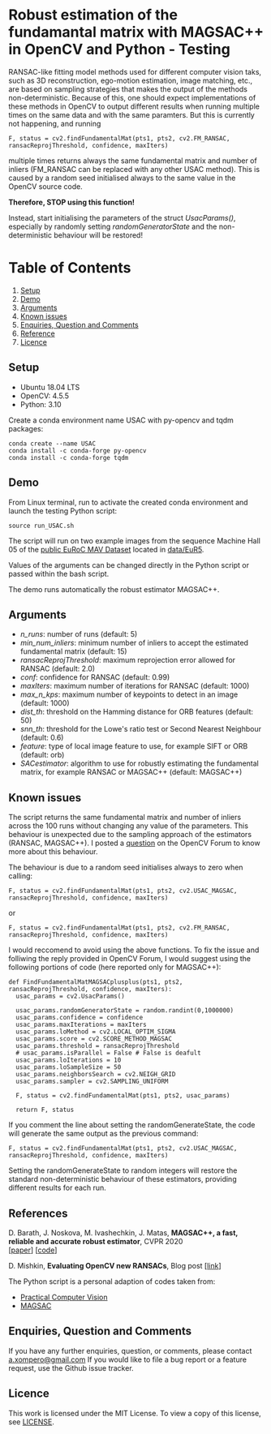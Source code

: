 # Robust estimation of the fundamantal matrix with MAGSAC++ in OpenCV and Python - Testing

RANSAC-like fitting model methods used for different computer vision taks, such as 3D reconstruction, ego-motion estimation, image matching, etc., are based on sampling strategies that makes the output of the methods non-deterministic. Because of this, one should expect implementations of these methods in OpenCV to output different results when running multiple times on the same data and with the same paramters. But this is currently not happening, and running 
```
F, status = cv2.findFundamentalMat(pts1, pts2, cv2.FM_RANSAC, ransacReprojThreshold, confidence, maxIters)
```
multiple times returns always the same fundamental matrix and number of inliers (FM_RANSAC can be replaced with any other USAC method). This is caused by a random seed initialised always to the same value in the OpenCV source code. 

**Therefore, STOP using this function!**

Instead, start initialising the parameters of the struct _UsacParams()_, especially by randomly setting _randomGeneratorState_ and the non-deterministic behaviour will be restored!


# Table of Contents

1. [Setup](#setup)
2. [Demo](#demo)
3. [Arguments](#arguments)
4. [Known issues](#known-issues)
5. [Enquiries, Question and Comments](#enquiries-question-and-comments)
6. [Reference](#references)
7. [Licence](#licence)


## Setup
* Ubuntu 18.04 LTS
* OpenCV: 4.5.5
* Python: 3.10

Create a conda environment name USAC with py-opencv and tqdm packages:

```
conda create --name USAC
conda install -c conda-forge py-opencv
conda install -c conda-forge tqdm
```

## Demo

From Linux terminal, run to activate the created conda environment and launch the testing Python script:
```
source run_USAC.sh
```

The script will run on two example images from the sequence Machine Hall 05 of the [public EuRoC MAV Dataset](https://projects.asl.ethz.ch/datasets/doku.php?id=kmavvisualinertialdatasets) located in [data/EuR5](data).

Values of the arguments can be changed directly in the Python script or passed within the bash script.

The demo runs automatically the robust estimator MAGSAC++. 


## Arguments
* _n_runs_: number of runs (default: 5)
* _min_num_inliers_: minimum number of inliers to accept the estimated fundamental matrix (default: 15)
* _ransacReprojThreshold_: maximum reprojection error allowed for RANSAC (default: 2.0)
* _conf_: confidence for RANSAC (default: 0.99)
* _maxIters_: maximum number of iterations for RANSAC (default: 1000)
* _max_n_kps_: maximum number of keypoints to detect in an image (default: 1000)
* _dist_th_: threshold on the Hamming distance for ORB features (default: 50)
* _snn_th_: threshold for the Lowe's ratio test or Second Nearest Neighbour (default: 0.6)
* _feature_: type of local image feature to use, for example SIFT or ORB (default: orb)
* _SACestimator_: algorithm to use for robustly estimating the fundamental matrix, for example RANSAC or MAGSAC++ (default: MAGSAC++)

## Known issues

The script returns the same fundamental matrix and number of inliers across the 100 runs without changing any value of the parameters. This behaviour is unexpected due to the sampling approach of the estimators (RANSAC, MAGSAC++). I posted a [question](https://forum.opencv.org/t/ransac-like-estimators-not-random-across-multiple-runs/9086) on the OpenCV Forum to know more about this behaviour. 

The behaviour is due to a random seed initialises always to zero when calling:
```
F, status = cv2.findFundamentalMat(pts1, pts2, cv2.USAC_MAGSAC, ransacReprojThreshold, confidence, maxIters)
```
or
```
F, status = cv2.findFundamentalMat(pts1, pts2, cv2.FM_RANSAC, ransacReprojThreshold, confidence, maxIters)
```

I would reccomend to avoid using the above functions. To fix the issue and folliwing the reply provided in OpenCV Forum, I would suggest using the following portions of code (here reported only for MAGSAC++):
```
def FindFundamentalMatMAGSACplusplus(pts1, pts2, ransacReprojThreshold, confidence, maxIters):
  usac_params = cv2.UsacParams()

  usac_params.randomGeneratorState = random.randint(0,1000000)
  usac_params.confidence = confidence
  usac_params.maxIterations = maxIters
  usac_params.loMethod = cv2.LOCAL_OPTIM_SIGMA
  usac_params.score = cv2.SCORE_METHOD_MAGSAC
  usac_params.threshold = ransacReprojThreshold
  # usac_params.isParallel = False # False is deafult
  usac_params.loIterations = 10
  usac_params.loSampleSize = 50
  usac_params.neighborsSearch = cv2.NEIGH_GRID
  usac_params.sampler = cv2.SAMPLING_UNIFORM

  F, status = cv2.findFundamentalMat(pts1, pts2, usac_params)

  return F, status
```

If you comment the line about setting the randomGenerateState, the code will generate the same output  as the previous command:
```
F, status = cv2.findFundamentalMat(pts1, pts2, cv2.USAC_MAGSAC, ransacReprojThreshold, confidence, maxIters)
```

Setting the randomGenerateState to random integers will restore the standard non-deterministic behaviour of these estimators, providing different results for each run. 

## References

D. Barath, J. Noskova, M. Ivashechkin, J. Matas, **MAGSAC++, a fast, reliable and accurate robust estimator**, CVPR 2020  
[[paper](https://openaccess.thecvf.com/content_CVPR_2020/papers/Barath_MAGSAC_a_Fast_Reliable_and_Accurate_Robust_Estimator_CVPR_2020_paper.pdf)] [[code](https://github.com/danini/magsac)]

D. Mishkin, **Evaluating OpenCV new RANSACs**, Blog post [[link](https://ducha-aiki.github.io/wide-baseline-stereo-blog/2021/05/17/OpenCV-New-RANSACs.html)]


The Python script is a personal adaption of codes taken from:
* [Practical Computer Vision](https://www.programcreek.com/python/?code=PacktPublishing%2FPractical-Computer-Vision%2FPractical-Computer-Vision-master%2FChapter08%2F08_compute_F_mat.py)
* [MAGSAC](https://github.com/danini/magsac/blob/master/examples/example_fundamental_matrix.ipynb)


## Enquiries, Question and Comments

If you have any further enquiries, question, or comments, please contact a.xompero@gmail.com If you would like to file a bug report or a feature request, use the Github issue tracker. 



## Licence

This work is licensed under the MIT License. To view a copy of this license, see [LICENSE](LICENSE).
